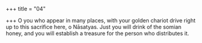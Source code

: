 +++
title = "04"

+++
O you who appear in many places, with your golden chariot drive right  up to this sacrifice here, o Nāsatyas.
Just you will drink of the somian honey, and you will establish a treasure  for the person who distributes it.